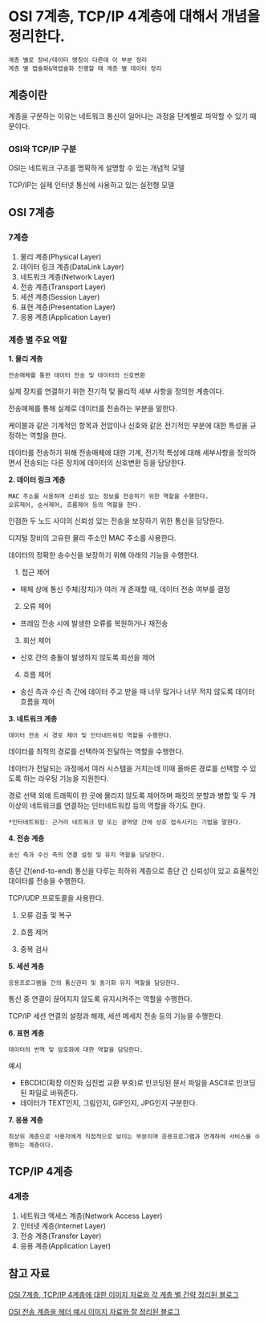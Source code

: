 # OSI 7계층, TCP/IP 4계층에 대해서 개념을 정리한다.

```
계층 별로 장비/데이터 명칭이 다른데 이 부분 정리  
계층 별 캡슐화&역캡슐화 진행할 때 계층 별 데이터 정리
```

## 계층이란

계층을 구분하는 이유는 네트워크 통신이 일어나는 과정을 단계별로 파악할 수 있기 때문이다.

### OSI와 TCP/IP 구분

OSI는 네트워크 구조를 명확하게 설명할 수 있는 개념적 모델

TCP/IP는 실제 인터넷 통신에 사용하고 있는 실전형 모델

## OSI 7계층

### 7계층

1. 물리 계층(Physical Layer)
2. 데이터 링크 계층(DataLink Layer)
3. 네트워크 계층(Network Layer)
4. 전송 계층(Transport Layer)
5. 세션 계층(Session Layer)
6. 표현 계층(Presentation Layer)
7. 응용 계층(Application Layer)

### 계층 별 주요 역할

__1. 물리 계층__

```
전송매체를 통한 데이터 전송 및 데이터의 신호변환
```

실제 장치를 연결하기 위한 전기적 및 물리적 세부 사항을 정의한 계층이다.

전송매체를 통해 실제로 데이터를 전송하는 부분을 말한다.

케이블과 같은 기계적인 항목과 전압이나 신호와 같은 전기적인 부분에 대한 특성을 규정하는 역할을 한다.

데이터를 전송하기 위해 전송매체에 대한 기계, 전기적 특성에 대해 세부사항을 정의하면서 전송되는 다른 장치에 데이터의 신호변환 등을 담당한다.

__2. 데이터 링크 계층__

```
MAC 주소를 사용하며 신뢰성 있는 정보를 전송하기 위한 역할을 수행한다.  
오류제어, 순서제어, 흐름제어 등의 역할을 한다.
```

인점한 두 노드 사이의 신뢰성 있는 전송을 보장하기 위한 통신을 담당한다.

디지털 장비의 고유한 물리 주소인 MAC 주소를 사용한다.

데이터의 정확한 송수신을 보장하기 위해 아래의 기능을 수행한다.

ㅤ1. 접근 제어

- 매체 상에 통신 주체(장치)가 여러 개 존재할 때, 데이터 전송 여부를 결정

ㅤ2. 오류 제어

- 프레임 전송 시에 발생한 오류를 복원하거나 재전송

ㅤ3. 회선 제어

- 신호 간의 충돌이 발생하지 않도록 회선을 제어

ㅤ4. 흐름 제어

- 송신 측과 수신 측 간에 데이터 주고 받을 때 너무 많거나 너무 적지 않도록 데이터 흐름을 제어

__3. 네트워크 계층__

```
데이터 전송 시 경로 제어 및 인터네트워킹 역할을 수행한다.
```

데이터를 최적의 경로를 선택하여 전달하는 역할을 수행한다.

데이터가 전달되는 과정에서 여러 시스템을 거치는데 이때 올바른 경로를 선택할 수 있도록 하는 라우팅 기능을 지원한다.

경로 선택 외에 트래픽이 한 곳에 몰리지 않도록 제어하며 패킷의 분할과 병합 및 두 개 이상의 네트워크를 연결하는 인터네트워킹 등의 역할을 하기도 한다.

`*인터네트워킹: 근거리 네트워크 망 또는 광역망 간에 상호 접속시키는 기법을 말한다.`

__4. 전송 계층__

```
송신 측과 수신 측의 연결 설정 및 유지 역할을 담당한다.
```

종단 간(end-to-end) 통신을 다루는 최하위 계층으로 종단 간 신뢰성이 있고 효율적인 데이터를 전송을 수행한다.

TCP/UDP 프로토콜을 사용한다.

1. 오류 검출 및 복구

2. 흐름 제어

3. 중복 검사

__5. 세션 계층__

```
응용프로그램들 간의 통신관리 및 동기화 유지 역할을 담당한다.
```

통신 중 연결이 끊어지지 않도록 유지시켜주는 역할을 수행한다.

TCP/IP 세션 연결의 설정과 해제, 세션 메세지 전송 등의 기능을 수행한다.

__6. 표현 계층__

```
데이터의 번역 및 암호화에 대한 역할을 담당한다.
```

예시

- EBCDIC(확장 이진화 십진법 교환 부호)로 인코딩된 문서 파일을 ASCII로 인코딩 된 파일로 바꿔준다.
- 데이터가 TEXT인지, 그림인지, GIF인지, JPG인지 구분한다.

__7. 응용 계층__

```
최상위 계층으로 사용자에게 직접적으로 보이는 부분이며 응용프로그램과 연계하여 서비스를 수행하는 계층이다.
```

## TCP/IP 4계층

### 4계층

1. 네트워크 액세스 계층(Network Access Layer)
2. 인터넷 계층(Internet Layer)
3. 전송 계층(Transfer Layer)
4. 응용 계층(Application Layer)

## 참고 자료

[OSI 7계층, TCP/IP 4계층에 대한 이미지 자료와 각 계층 별 간략 정리된 블로그](https://lxxyeon.tistory.com/155)

[OSI 전송 계층을 헤더 예시 이미지 자료와 잘 정리된 블로그](https://losskatsu.github.io/os-kernel/network-basic05/#1-%EC%8B%A0%EB%A2%B0%EC%84%B1)
